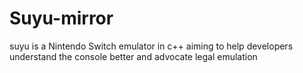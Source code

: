 # Suyu-mirror
suyu is a Nintendo Switch emulator in c++ aiming to help developers understand the console better and advocate legal emulation
